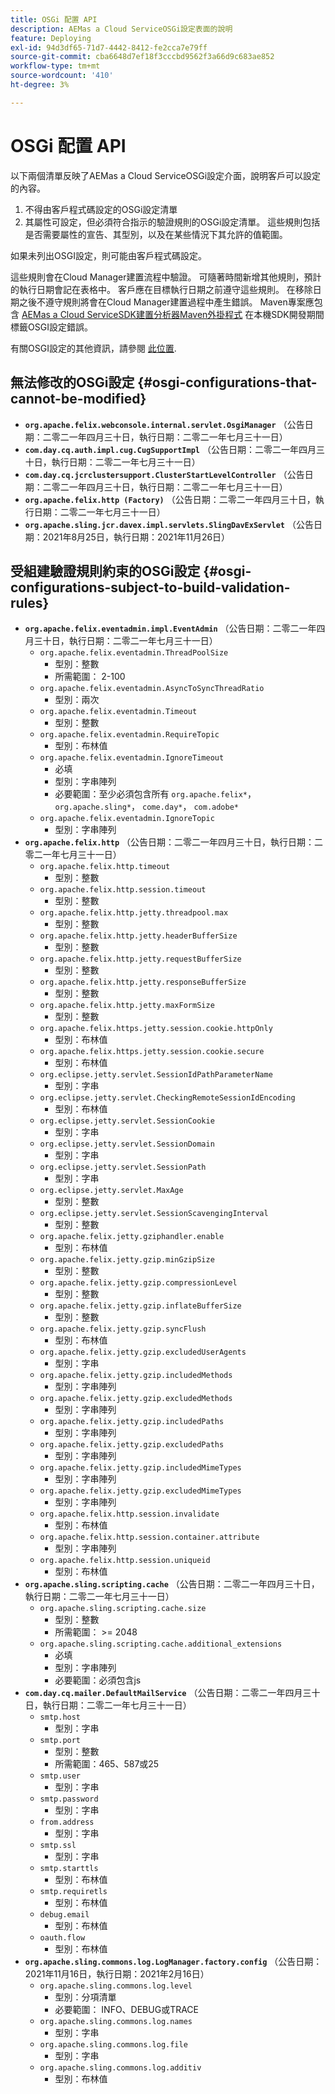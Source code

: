 ```yaml
---
title: OSGi 配置 API
description: AEMas a Cloud ServiceOSGi設定表面的說明
feature: Deploying
exl-id: 94d3df65-71d7-4442-8412-fe2cca7e79ff
source-git-commit: cba6648d7ef18f3cccbd9562f3a66d9c683ae852
workflow-type: tm+mt
source-wordcount: '410'
ht-degree: 3%

---
```


# OSGi 配置 API

以下兩個清單反映了AEMas a Cloud ServiceOSGi設定介面，說明客戶可以設定的內容。

1. 不得由客戶程式碼設定的OSGi設定清單
1. 其屬性可設定，但必須符合指示的驗證規則的OSGi設定清單。 這些規則包括是否需要屬性的宣告、其型別，以及在某些情況下其允許的值範圍。

如果未列出OSGI設定，則可能由客戶程式碼設定。

這些規則會在Cloud Manager建置流程中驗證。 可隨著時間新增其他規則，預計的執行日期會記在表格中。 客戶應在目標執行日期之前遵守這些規則。 在移除日期之後不遵守規則將會在Cloud Manager建置過程中產生錯誤。 Maven專案應包含 [AEMas a Cloud ServiceSDK建置分析器Maven外掛程式](https://experienceleague.adobe.com/docs/experience-manager-core-components/using/developing/archetype/build-analyzer-maven-plugin.html) 在本機SDK開發期間標籤OSGI設定錯誤。

有關OSGI設定的其他資訊，請參閱 [此位置](/help/implementing/deploying/configuring-osgi.md).

## 無法修改的OSGi設定 {#osgi-configurations-that-cannot-be-modified}

* **`org.apache.felix.webconsole.internal.servlet.OsgiManager`** （公告日期：二零二一年四月三十日，執行日期：二零二一年七月三十一日）
* **`com.day.cq.auth.impl.cug.CugSupportImpl`** （公告日期：二零二一年四月三十日，執行日期：二零二一年七月三十一日）
* **`com.day.cq.jcrclustersupport.ClusterStartLevelController`** （公告日期：二零二一年四月三十日，執行日期：二零二一年七月三十一日）
* **`org.apache.felix.http (Factory)`** （公告日期：二零二一年四月三十日，執行日期：二零二一年七月三十一日）
* **`org.apache.sling.jcr.davex.impl.servlets.SlingDavExServlet`** （公告日期：2021年8月25日，執行日期：2021年11月26日）

## 受組建驗證規則約束的OSGi設定 {#osgi-configurations-subject-to-build-validation-rules}

* **`org.apache.felix.eventadmin.impl.EventAdmin`** （公告日期：二零二一年四月三十日，執行日期：二零二一年七月三十一日）
   * `org.apache.felix.eventadmin.ThreadPoolSize`
      * 型別：整數
      * 所需範圍： 2-100
   * `org.apache.felix.eventadmin.AsyncToSyncThreadRatio`
      * 型別：兩次
   * `org.apache.felix.eventadmin.Timeout`
      * 型別：整數
   * `org.apache.felix.eventadmin.RequireTopic`
      * 型別：布林值
   * `org.apache.felix.eventadmin.IgnoreTimeout`
      * 必填
      * 型別：字串陣列
      * 必要範圍：至少必須包含所有 `org.apache.felix*`， `org.apache.sling*`， `come.day*`， `com.adobe*`
   * `org.apache.felix.eventadmin.IgnoreTopic`
      * 型別：字串陣列
* **`org.apache.felix.http`** （公告日期：二零二一年四月三十日，執行日期：二零二一年七月三十一日）
   * `org.apache.felix.http.timeout`
      * 型別：整數
   * `org.apache.felix.http.session.timeout`
      * 型別：整數
   * `org.apache.felix.http.jetty.threadpool.max`
      * 型別：整數
   * `org.apache.felix.http.jetty.headerBufferSize`
      * 型別：整數
   * `org.apache.felix.http.jetty.requestBufferSize`
      * 型別：整數
   * `org.apache.felix.http.jetty.responseBufferSize`
      * 型別：整數
   * `org.apache.felix.http.jetty.maxFormSize`
      * 型別：整數
   * `org.apache.felix.https.jetty.session.cookie.httpOnly`
      * 型別：布林值
   * `org.apache.felix.https.jetty.session.cookie.secure`
      * 型別：布林值
   * `org.eclipse.jetty.servlet.SessionIdPathParameterName`
      * 型別：字串
   * `org.eclipse.jetty.servlet.CheckingRemoteSessionIdEncoding`
      * 型別：布林值
   * `org.eclipse.jetty.servlet.SessionCookie`
      * 型別：字串
   * `org.eclipse.jetty.servlet.SessionDomain`
      * 型別：字串
   * `org.eclipse.jetty.servlet.SessionPath`
      * 型別：字串
   * `org.eclipse.jetty.servlet.MaxAge`
      * 型別：整數
   * `org.eclipse.jetty.servlet.SessionScavengingInterval`
      * 型別：整數
   * `org.apache.felix.jetty.gziphandler.enable`
      * 型別：布林值
   * `org.apache.felix.jetty.gzip.minGzipSize`
      * 型別：整數
   * `org.apache.felix.jetty.gzip.compressionLevel`
      * 型別：整數
   * `org.apache.felix.jetty.gzip.inflateBufferSize`
      * 型別：整數
   * `org.apache.felix.jetty.gzip.syncFlush`
      * 型別：布林值
   * `org.apache.felix.jetty.gzip.excludedUserAgents`
      * 型別：字串
   * `org.apache.felix.jetty.gzip.includedMethods`
      * 型別：字串陣列
   * `org.apache.felix.jetty.gzip.excludedMethods`
      * 型別：字串陣列
   * `org.apache.felix.jetty.gzip.includedPaths`
      * 型別：字串陣列
   * `org.apache.felix.jetty.gzip.excludedPaths`
      * 型別：字串陣列
   * `org.apache.felix.jetty.gzip.includedMimeTypes`
      * 型別：字串陣列
   * `org.apache.felix.jetty.gzip.excludedMimeTypes`
      * 型別：字串陣列
   * `org.apache.felix.http.session.invalidate`
      * 型別：布林值
   * `org.apache.felix.http.session.container.attribute`
      * 型別：字串陣列
   * `org.apache.felix.http.session.uniqueid`
      * 型別：布林值
* **`org.apache.sling.scripting.cache`** （公告日期：二零二一年四月三十日，執行日期：二零二一年七月三十一日）
   * `org.apache.sling.scripting.cache.size`
      * 型別：整數
      * 所需範圍： >= 2048
   * `org.apache.sling.scripting.cache.additional_extensions`
      * 必填
      * 型別：字串陣列
      * 必要範圍：必須包含js
* **`com.day.cq.mailer.DefaultMailService`** （公告日期：二零二一年四月三十日，執行日期：二零二一年七月三十一日）
   * `smtp.host`
      * 型別：字串
   * `smtp.port`
      * 型別：整數
      * 所需範圍：465、587或25
   * `smtp.user`
      * 型別：字串
   * `smtp.password`
      * 型別：字串
   * `from.address`
      * 型別：字串
   * `smtp.ssl`
      * 型別：字串
   * `smtp.starttls`
      * 型別：布林值
   * `smtp.requiretls`
      * 型別：布林值
   * `debug.email`
      * 型別：布林值
   * `oauth.flow`
      * 型別：布林值
* **`org.apache.sling.commons.log.LogManager.factory.config`** （公告日期：2021年11月16日，執行日期：2021年2月16日）
   * `org.apache.sling.commons.log.level`
      * 型別：分項清單
      * 必要範圍： INFO、DEBUG或TRACE
   * `org.apache.sling.commons.log.names`
      * 型別：字串
   * `org.apache.sling.commons.log.file`
      * 型別：字串
   * `org.apache.sling.commons.log.additiv`
      * 型別：布林值